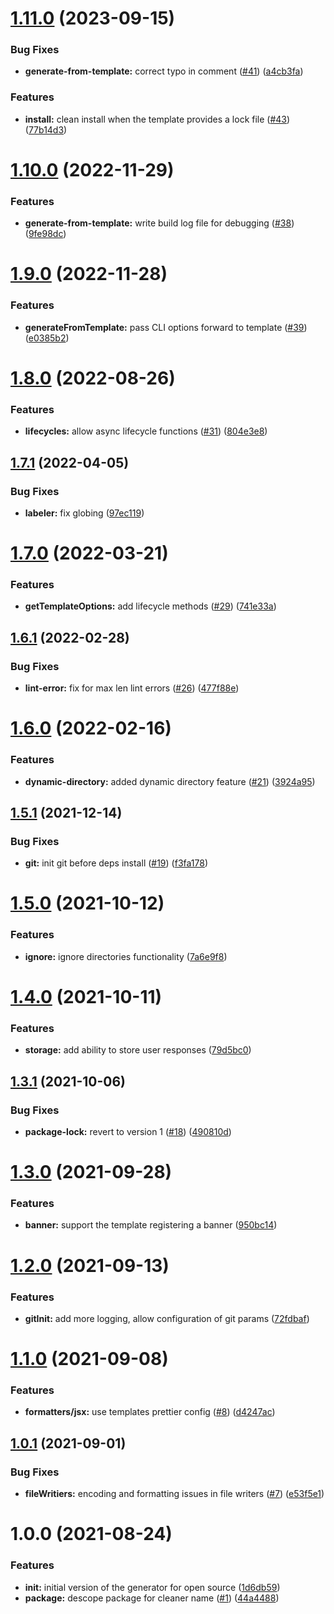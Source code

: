 # [1.11.0](https://github.com/americanexpress/create-using-template/compare/v1.10.0...v1.11.0) (2023-09-15)


### Bug Fixes

* **generate-from-template:** correct typo in comment ([#41](https://github.com/americanexpress/create-using-template/issues/41)) ([a4cb3fa](https://github.com/americanexpress/create-using-template/commit/a4cb3fa554239f5fa3e2918ca8dce044fcc6a723))


### Features

* **install:** clean install when the template provides a lock file ([#43](https://github.com/americanexpress/create-using-template/issues/43)) ([77b14d3](https://github.com/americanexpress/create-using-template/commit/77b14d32aae366a49b0551df2bc7f80d06eab235))

# [1.10.0](https://github.com/americanexpress/create-using-template/compare/v1.9.0...v1.10.0) (2022-11-29)


### Features

* **generate-from-template:** write build log file for debugging ([#38](https://github.com/americanexpress/create-using-template/issues/38)) ([9fe98dc](https://github.com/americanexpress/create-using-template/commit/9fe98dca533c2e971e6a20f673c09253c880b9dd))

# [1.9.0](https://github.com/americanexpress/create-using-template/compare/v1.8.0...v1.9.0) (2022-11-28)


### Features

* **generateFromTemplate:** pass CLI options forward to template ([#39](https://github.com/americanexpress/create-using-template/issues/39)) ([e0385b2](https://github.com/americanexpress/create-using-template/commit/e0385b258372a89c87cda13f90bfab72854ee7d3))

# [1.8.0](https://github.com/americanexpress/create-using-template/compare/v1.7.1...v1.8.0) (2022-08-26)


### Features

* **lifecycles:** allow async lifecycle functions ([#31](https://github.com/americanexpress/create-using-template/issues/31)) ([804e3e8](https://github.com/americanexpress/create-using-template/commit/804e3e8bfd17beec209308ab8af6a1365d26d474))

## [1.7.1](https://github.com/americanexpress/create-using-template/compare/v1.7.0...v1.7.1) (2022-04-05)


### Bug Fixes

* **labeler:** fix globing ([97ec119](https://github.com/americanexpress/create-using-template/commit/97ec1194e9e0a99e4d00546541e44ecc1989584d))

# [1.7.0](https://github.com/americanexpress/create-using-template/compare/v1.6.1...v1.7.0) (2022-03-21)


### Features

* **getTemplateOptions:** add lifecycle methods ([#29](https://github.com/americanexpress/create-using-template/issues/29)) ([741e33a](https://github.com/americanexpress/create-using-template/commit/741e33a468ae6656f22fc966c2e14498445809ff))

## [1.6.1](https://github.com/americanexpress/create-using-template/compare/v1.6.0...v1.6.1) (2022-02-28)


### Bug Fixes

* **lint-error:** fix for max len lint errors ([#26](https://github.com/americanexpress/create-using-template/issues/26)) ([477f88e](https://github.com/americanexpress/create-using-template/commit/477f88e054abfafa2ac19e3599f4eab87ce96054))

# [1.6.0](https://github.com/americanexpress/create-using-template/compare/v1.5.1...v1.6.0) (2022-02-16)


### Features

* **dynamic-directory:** added dynamic directory feature ([#21](https://github.com/americanexpress/create-using-template/issues/21)) ([3924a95](https://github.com/americanexpress/create-using-template/commit/3924a95b50e02618efefa978b138c97f06db1bdd))

## [1.5.1](https://github.com/americanexpress/create-using-template/compare/v1.5.0...v1.5.1) (2021-12-14)


### Bug Fixes

* **git:** init git before deps install ([#19](https://github.com/americanexpress/create-using-template/issues/19)) ([f3fa178](https://github.com/americanexpress/create-using-template/commit/f3fa1785aeb0cd59634041cbf04bfcc8c7a1b11c))

# [1.5.0](https://github.com/americanexpress/create-using-template/compare/v1.4.0...v1.5.0) (2021-10-12)


### Features

* **ignore:** ignore directories functionality ([7a6e9f8](https://github.com/americanexpress/create-using-template/commit/7a6e9f888128cd32ee4a20b7263c62ab9bb43d55))

# [1.4.0](https://github.com/americanexpress/create-using-template/compare/v1.3.1...v1.4.0) (2021-10-11)


### Features

* **storage:** add ability to store user responses ([79d5bc0](https://github.com/americanexpress/create-using-template/commit/79d5bc078a0359f54a8f7b5e3ccc695b2093aecd))

## [1.3.1](https://github.com/americanexpress/create-using-template/compare/v1.3.0...v1.3.1) (2021-10-06)


### Bug Fixes

* **package-lock:** revert to version 1 ([#18](https://github.com/americanexpress/create-using-template/issues/18)) ([490810d](https://github.com/americanexpress/create-using-template/commit/490810d303243e2bbd7461d575d1e093ab6362fe))

# [1.3.0](https://github.com/americanexpress/create-using-template/compare/v1.2.0...v1.3.0) (2021-09-28)


### Features

* **banner:** support the template registering a banner ([950bc14](https://github.com/americanexpress/create-using-template/commit/950bc14256050dd9805d2bcfae87b0ef1aea2d23))

# [1.2.0](https://github.com/americanexpress/create-using-template/compare/v1.1.0...v1.2.0) (2021-09-13)


### Features

* **gitInit:** add more logging, allow configuration of git params ([72fdbaf](https://github.com/americanexpress/create-using-template/commit/72fdbafa8e8ee75ece2d11e85dc54b67400ec173))

# [1.1.0](https://github.com/americanexpress/create-using-template/compare/v1.0.1...v1.1.0) (2021-09-08)


### Features

* **formatters/jsx:** use templates prettier config ([#8](https://github.com/americanexpress/create-using-template/issues/8)) ([d4247ac](https://github.com/americanexpress/create-using-template/commit/d4247ac7f232a64b3fc9fa47164415f7b6f4736c))

## [1.0.1](https://github.com/americanexpress/create-using-template/compare/v1.0.0...v1.0.1) (2021-09-01)


### Bug Fixes

* **fileWritiers:** encoding and formatting issues in file writers ([#7](https://github.com/americanexpress/create-using-template/issues/7)) ([e53f5e1](https://github.com/americanexpress/create-using-template/commit/e53f5e1b82bfae9f9826f22339cd8e0db81b8d1d))

# 1.0.0 (2021-08-24)


### Features

* **init:** initial version of the generator for open source ([1d6db59](https://github.com/americanexpress/create-using-template/commit/1d6db59205ee113e5a57266cfc718af60a814614))
* **package:** descope package for cleaner name ([#1](https://github.com/americanexpress/create-using-template/issues/1)) ([44a4488](https://github.com/americanexpress/create-using-template/commit/44a448816f9bfa85ce23de011358a872fa03fbff))
